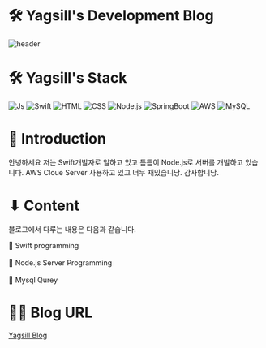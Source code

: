 # 🛠️ Yagsill's Development Blog
![header](https://capsule-render.vercel.app/api?type=Rounded&color=auto&height=300&section=header&text=Yagsill%&fontSize=70)

# 🛠️ Yagsill's Stack
![Js](https://img.shields.io/badge/JavaScript-F7DF1E?style=for-the-badge&logo=JavaScript&logoColor=white)
![Swift](https://img.shields.io/badge/Swift-F05138?style=for-the-badge&logo=Swift&logoColor=white)
![HTML](https://img.shields.io/badge/html5-E34F26?style=for-the-badge&logo=html5&logoColor=white)
![CSS](https://img.shields.io/badge/css3-1572B6?style=for-the-badge&logo=css3&logoColor=white)
![Node.js](https://img.shields.io/badge/nodedotjs-339933?style=for-the-badge&logo=nodedotjs&logoColor=white)
![SpringBoot](https://img.shields.io/badge/springboot-6DB33F?style=for-the-badge&logo=springboot&logoColor=white)
![AWS](https://img.shields.io/badge/amazonaws-232F3E?style=for-the-badge&logo=amazonaws&logoColor=white)
![MySQL](https://img.shields.io/badge/mysql-4479A1?style=for-the-badge&logo=mysql&logoColor=white)

# 📖 Introduction
안녕하세요 저는 Swift개발자로 일하고 있고 틈틈이 Node.js로 서버를 개발하고 있습니다.
AWS Cloue Server 사용하고 있고 너무 재밌습니당. 감사합니당.

# ⬇︎ Content
블로그에서 다루는 내용은 다음과 같습니다.

🚀 Swift programming<br/>
<br/>
🚀 Node.js Server Programming<br/>
<br/>
🚀 Mysql Qurey

# 👍🏻 Blog URL
[Yagsill Blog](https://yangjinho0217.github.io/)
